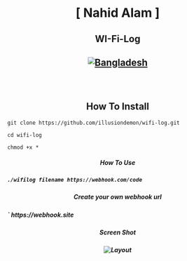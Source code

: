 <h1 align="center">
[ Nahid Alam ]
</h1>

<h2 align="center">
WI-Fi-Log
</h2>
<h2 align="center">
<a href="https://github.com/illusiondemon"><img title="Bangladesh" src="https://img.shields.io/badge/MADE%20IN-BANGLADESH-green?colorA=%23ff0000&colorB=%23017e40&style=flat"></a> 
</p><br>

<h2 align="center">
How To Install
</h2>

`
git clone https://github.com/illusiondemon/wifi-log.git
`

`
cd wifi-log
`

`
chmod +x *
`

<h5 align="center">How To Use<h5>

`
./wifilog filename https://webhook.com/code
`
<h5 align="center">Create your own webhook url<h5>
 `
https://webhook.site
 
 <h5 align="center">Screen Shot<h5>
<p align="center">
  <img alt="Layout" src="https://user-images.githubusercontent.com/88379378/174045740-1457777c-3188-4968-8e7a-659284d5670d.png">
</p>
